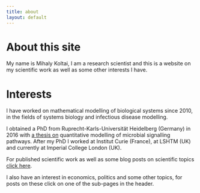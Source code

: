 ```yaml
---
title: about
layout: default
---
```


# About this site
My name is Mihaly Koltai, I am a research scientist and this is a website on my scientific work as well as some other interests I have.

# Interests

I have worked on mathematical modelling of biological systems since 2010, in the fields of systems biology and infectious disease modelling.

I obtained a PhD from Ruprecht-Karls-Universität Heidelberg (Germany) in 2016 with [a thesis on](https://archiv.ub.uni-heidelberg.de/volltextserver/20847/) quantitative modelling of microbial signalling pathways.
After my PhD I worked at Institut Curie (France), at LSHTM (UK) and currently at Imperial College London (UK).

For published scientific work as well as some blog posts on scientific topics [click here](https://mbkoltai.github.io/science/).

I also have an interest in economics, politics and some other topics, for posts on these click on one of the sub-pages in the header.
